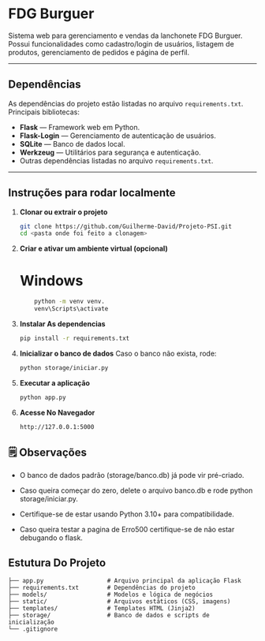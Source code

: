 # FDG Burguer

Sistema web para gerenciamento e vendas da lanchonete FDG Burguer.  
Possui funcionalidades como cadastro/login de usuários, listagem de produtos, gerenciamento de pedidos e página de perfil.

---

## Dependências

As dependências do projeto estão listadas no arquivo `requirements.txt`.  
Principais bibliotecas:

- **Flask** — Framework web em Python.
- **Flask-Login** — Gerenciamento de autenticação de usuários.
- **SQLite** — Banco de dados local.
- **Werkzeug** — Utilitários para segurança e autenticação.
- Outras dependências listadas no arquivo `requirements.txt`.

---

## Instruções para rodar localmente

1. **Clonar ou extrair o projeto**
    ```bash
    git clone https://github.com/Guilherme-David/Projeto-PSI.git
    cd <pasta onde foi feito a clonagem>

2. **Criar e ativar um ambiente virtual (opcional)**
    # Windows
    ```bash
        python -m venv venv.
        venv\Scripts\activate
3. **Instalar As dependencias**
    ```bash
    pip install -r requirements.txt
4. **Inicializar o banco de dados**
    Caso o banco não exista, rode:
    ```bash
    python storage/iniciar.py
5. **Executar a aplicação**
    ```bash
    python app.py
6. **Acesse No Navegador**
    ```bash
    http://127.0.0.1:5000
## 🗒️ Observações

- O banco de dados padrão (storage/banco.db) já pode vir pré-criado.

- Caso queira começar do zero, delete o arquivo banco.db e rode python storage/iniciar.py.

- Certifique-se de estar usando Python 3.10+ para compatibilidade.

- Caso queira testar a pagina de Erro500 certifique-se de não estar debugando o flask.

## Estutura Do Projeto
    ├── app.py                  # Arquivo principal da aplicação Flask
    ├── requirements.txt        # Dependências do projeto
    ├── models/                 # Modelos e lógica de negócios
    ├── static/                 # Arquivos estáticos (CSS, imagens)
    ├── templates/              # Templates HTML (Jinja2)
    ├── storage/                # Banco de dados e scripts de inicialização
    └── .gitignore